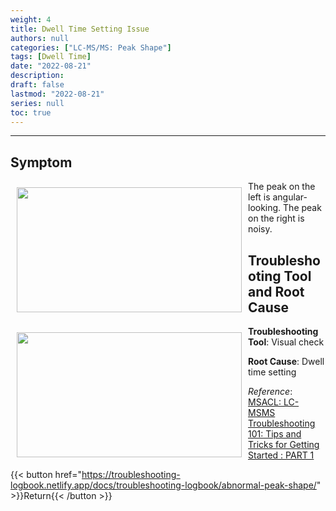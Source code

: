 ```yaml
---
weight: 4
title: Dwell Time Setting Issue
authors: null
categories: ["LC-MS/MS: Peak Shape"]
tags: [Dwell Time]
date: "2022-08-21"
description:  
draft: false
lastmod: "2022-08-21"
series: null
toc: true
---
```




<!--more-->
---

## Symptom
<div class = "row">
<img width ="360" height= "200" src = "/docs/images/Screenshot 2022-08-18 144542.png" style ="float: left" HSPACE="10" VSPACE="10"/>

The peak on the left is angular-looking.  The peak on the right is noisy.
</div>

## Troubleshooting Tool and Root Cause
<div class = "row">
<img width ="360" height= "200" src = "/docs/images/Screenshot 2022-08-18 144820.png" style ="float: left" HSPACE="10" VSPACE="10"/>

<b>Troubleshooting Tool</b>: Visual check

<b>Root Cause</b>: Dwell time setting
</div>

*Reference*:  
[MSACL: LC-MSMS Troubleshooting 101: Tips and Tricks for Getting Started : PART 1](https://www.msacl.org/index.php?header=Learning_Center&tab=Video_Library&subtab=Search_Video_Library)  


{{< button href="https://troubleshooting-logbook.netlify.app/docs/troubleshooting-logbook/abnormal-peak-shape/" >}}Return{{< /button >}}